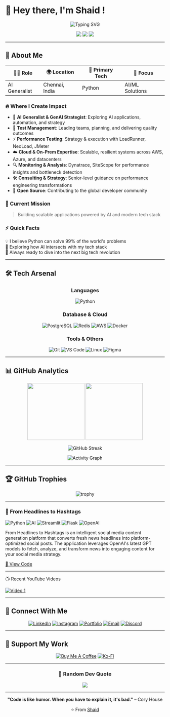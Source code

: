 # 👋 Hey there, I'm Shaid !

<div align="center">
  
![Typing SVG](https://readme-typing-svg.herokuapp.com?font=Fira+Code&weight=600&size=24&pause=1000&color=00D9FF&center=true&vCenter=true&width=600&lines=AI+Generalist;AI+Strategist;Enthusiast;Problem+Solver;Always+Learning+New+Things)

</div>

<p align="center">
  <img src="https://komarev.com/ghpvc/?username=Shaidhms&color=00d9ff&style=for-the-badge&label=PROFILE+VIEWS" />
  <img src="https://img.shields.io/github/followers/Shaidhms?color=00d9ff&style=for-the-badge&logo=github&label=FOLLOWERS" />
  <img src="https://img.shields.io/github/stars/Shaidhms?color=00d9ff&style=for-the-badge&logo=github&label=STARS" />
</p>

---
## 🚀 About Me

<div align="center">

| 👨‍💻 **Role** | 🌍 **Location** | 🐍 **Primary Tech** | 🎯 **Focus** |
|---------------|-----------------|---------------------|--------------|
| AI Generalist | Chennai, India | Python | AI/ML Solutions |

</div>

### 🔥 Where I Create Impact

- 🤖 **AI Generalist & GenAI Strategist**: Exploring AI applications, automation, and strategy  
- 🧭 **Test Management**: Leading teams, planning, and delivering quality outcomes  
- ⚡ **Performance Testing**: Strategy & execution with LoadRunner, NeoLoad, JMeter  
- ☁️ **Cloud & On-Prem Expertise**: Scalable, resilient systems across AWS, Azure, and datacenters  
- 🔍 **Monitoring & Analysis**: Dynatrace, SiteScope for performance insights and bottleneck detection  
- 🛠️ **Consulting & Strategy**: Senior-level guidance on performance engineering transformations
- 🌟 **Open Source**: Contributing to the global developer community


### 🎯 Current Mission
> Building scalable applications powered by AI and modern tech stack

### ⚡ Quick Facts
💡 I believe Python can solve 99% of the world's problems  
🤖 Exploring how AI intersects with my tech stack  
🚀 Always ready to dive into the next big tech revolution

---

## 🛠️ Tech Arsenal

<div align="center">

### Languages
![Python](https://img.shields.io/badge/Python-3776AB?style=for-the-badge&logo=python&logoColor=white)


### Database & Cloud
![PostgreSQL](https://img.shields.io/badge/PostgreSQL-316192?style=for-the-badge&logo=postgresql&logoColor=white)
![Redis](https://img.shields.io/badge/Redis-DC382D?style=for-the-badge&logo=redis&logoColor=white)
![AWS](https://img.shields.io/badge/AWS-232F3E?style=for-the-badge&logo=amazon-aws&logoColor=white)
![Docker](https://img.shields.io/badge/Docker-2496ED?style=for-the-badge&logo=docker&logoColor=white)

### Tools & Others
![Git](https://img.shields.io/badge/Git-F05032?style=for-the-badge&logo=git&logoColor=white)
![VS Code](https://img.shields.io/badge/VS_Code-007ACC?style=for-the-badge&logo=visual-studio-code&logoColor=white)
![Linux](https://img.shields.io/badge/Linux-FCC624?style=for-the-badge&logo=linux&logoColor=black)
![Figma](https://img.shields.io/badge/Figma-F24E1E?style=for-the-badge&logo=figma&logoColor=white)

</div>

---

## 📊 GitHub Analytics

<div align="center">
  
<img height="180em" src="https://github-readme-stats.vercel.app/api?username=Shaidhms&show_icons=true&theme=tokyonight&include_all_commits=true&count_private=true"/>
<img height="180em" src="https://github-readme-stats.vercel.app/api/top-langs/?username=Shaidhms&layout=compact&langs_count=8&theme=tokyonight"/>

</div>

<div align="center">
  
![GitHub Streak](https://github-readme-streak-stats.herokuapp.com/?user=Shaidhms&theme=tokyonight)

</div>

<div align="center">
  
![Activity Graph](https://github-readme-activity-graph.vercel.app/graph?username=Shaidhms&theme=tokyo-night&hide_border=true&area=true)

</div>

---

## 🏆 GitHub Trophies

<div align="center">
  
![trophy](https://github-profile-trophy.vercel.app/?username=Shaidhms&theme=tokyonight&no-frame=false&no-bg=false&margin-w=4&row=1)

</div>

---

### 📰 From Headlines to Hashtags
![Python](https://img.shields.io/badge/Python-blue) ![AI](https://img.shields.io/badge/AI-green) ![Streamlit](https://img.shields.io/badge/Streamlit-1.28+-red?)
![Flask](https://img.shields.io/badge/Flask-2.0+-green)
![OpenAI](https://img.shields.io/badge/OpenAI-GPT--4.1-blue)

From Headlines to Hashtags is an intelligent social media content generation platform that converts fresh news headlines into platform-optimized social posts. The application leverages OpenAI's latest GPT models to fetch, analyze, and transform news into engaging content for your social media strategy. 

[🔗 View Code](https://github.com/Shaidhms/headlines-to-hashtags-using-streamlit-flaskapi.git)

---
<div align="left">

📺 Recent YouTube Videos

[![Video 1](https://img.shields.io/badge/N8N_Tutorials_AI_DUDE-FF0000?style=flat-square&logo=youtube)](https://youtube.com/watch?v=n_jJO7V0FnI&list=PLO-C1JDm1q3I9zKTZMAWwbDzTFX-VfLbR)

</div>

---

## 🤝 Connect With Me

<div align="center">

[![LinkedIn](https://img.shields.io/badge/LinkedIn-0077B5?style=for-the-badge&logo=linkedin&logoColor=white)](www.linkedin.com/in/muhibbuddin-shaid-hakkeem-26a06921)
[![Instagram](https://img.shields.io/badge/Instagram-E4405F?style=for-the-badge&logo=instagram&logoColor=white)](https://instagram.com/_me_shaid_)
[![Portfolio](https://img.shields.io/badge/Portfolio-FF5722?style=for-the-badge&logo=todoist&logoColor=white)](https://muhibbuddin-shaid-hakkeem.github.io/portfolio/)
[![Email](https://img.shields.io/badge/Email-D14836?style=for-the-badge&logo=gmail&logoColor=white)](mailto:mail2shaid@gmail.com)
[![Discord](https://img.shields.io/badge/Discord-7289DA?style=for-the-badge&logo=discord&logoColor=white)](https://discord.gg/yourdiscord)

</div>

---

## 💝 Support My Work

<div align="center">

[![Buy Me A Coffee](https://img.shields.io/badge/Buy_Me_A_Coffee-FFDD00?style=for-the-badge&logo=buy-me-a-coffee&logoColor=black)](https://www.buymeacoffee.com/shaidhms)
[![Ko-Fi](https://img.shields.io/badge/Ko--fi-F16061?style=for-the-badge&logo=ko-fi&logoColor=white)](https://ko-fi.com/shaidhms)

</div>

---

<div align="center">
  
### 💭 Random Dev Quote

![](https://quotes-github-readme.vercel.app/api?type=horizontal&theme=tokyonight)


---

<div align="center">
  
**"Code is like humor. When you have to explain it, it's bad."** – Cory House

⭐️ From [Shaid](https://github.com/Shaidhms)

</div>
